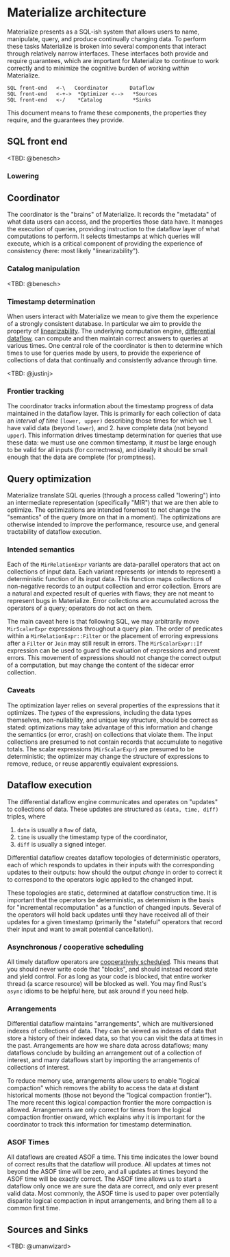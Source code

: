 
# Materialize architecture

Materialize presents as a SQL-ish system that allows users to name, manipulate, query, and produce continually changing data.
To perform these tasks Materialize is broken into several components that interact through relatively narrow interfaces.
These interfaces both provide and require guarantees, which are important for Materialize to continue to work correctly and to minimize the cognitive burden of working *within* Materialize.

```
SQL front-end   <-\   Coordinator       Dataflow
SQL front-end   <-+->  *Optimizer <-->   *Sources
SQL front-end   <-/    *Catalog          *Sinks
```

This document means to frame these components, the properties they require, and the guarantees they provide.

## SQL front end

<TBD: @benesch>

### Lowering

## Coordinator

The coordinator is the "brains" of Materialize.
It records the "metadata" of what data users can access, and the properties those data have.
It manages the execution of queries, providing instruction to the dataflow layer of what computations to perform.
It selects timestamps at which queries will execute, which is a critical component of providing the experience of consistency (here: most likely "linearizability").

### Catalog manipulation

<TBD: @benesch>

### Timestamp determination

When users interact with Materialize we mean to give them the experience of a strongly consistent database.
In particular we aim to provide the property of [linearizability](https://en.wikipedia.org/wiki/Linearizability).
The underlying computation engine, [differential dataflow](https://github.com/TimelyDataflow/differential-dataflow), can compute and then maintain correct answers to queries at various times.
One central role of the coordinator is then to determine which times to use for queries made by users, to provide the experience of collections of data that continually and consistently advance through time.

<TBD: @justinj>

### Frontier tracking

The coordinator tracks information about the timestamp progress of data maintained in the dataflow layer.
This is primarily for each collection of data an *interval of time* `[lower, upper)` describing those times for which we 1. have valid data (beyond `lower`), and 2. have complete data (not beyond `upper`).
This information drives timestamp determination for queries that use these data: we must use one common timestamp, it *must* be large enough to be valid for all inputs (for correctness), and ideally it should be small enough that the data are complete (for promptness).

## Query optimization

Materialize translate SQL queries (through a process called "lowering") into an intermediate representation (specifically "MIR") that we are then able to optimize.
The optimizations are intended foremost to not change the "semantics" of the query (more on that in a moment).
The optimizations are otherwise intended to improve the performance, resource use, and general tractability of dataflow execution.

### Intended semantics

Each of the `MirRelationExpr` variants are data-parallel operators that act on collections of input data.
Each variant represents (or intends to represent) a deterministic function of its input data.
This function maps collections of non-negative records to an output collection and error collection.
Errors are a natural and expected result of queries with flaws; they are not meant to represent bugs in Materialize.
Error collections are accumulated across the operators of a query; operators do not act on them.

The main caveat here is that following SQL, we may arbitrarily move `MirScalarExpr` expressions throughout a query plan.
The order of predicates within a `MirRelationExpr::Filter` or the placement of erroring expressions after a `Filter` or `Join` may still result in errors.
The `MirScalarExpr::If` expression can be used to guard the evaluation of expressions and prevent errors.
This movement of expressions should not change the correct output of a computation, but may change the content of the sidecar error collection.

### Caveats

The optimization layer relies on several properties of the expressions that it optimizes.
The *types* of the expressions, including the data types themselves, non-nullability, and unique key structure, should be correct as stated: optimizations may take advantage of this information and change the semantics (or error, crash) on collections that violate them.
The input collections are presumed to not contain records that accumulate to negative totals.
The scalar expressions (`MirScalarExpr`) are presumed to be deterministic; the optimizer may change the structure of expressions to remove, reduce, or reuse apparently equivalent expressions.

## Dataflow execution

The differential dataflow engine communicates and operates on "updates" to collections of data.
These updates are structured as `(data, time, diff)` triples, where

1. `data` is usually a `Row` of data,
2. `time` is usually the timestamp type of the coordinator,
3. `diff` is usually a signed integer.

Differential dataflow creates dataflow topologies of deterministic operators, each of which responds to updates in their inputs with the corresponding updates to their outputs: how should the output *change* in order to correct it to correspond to the operators logic applied to the changed input.

These topologies are static, determined at dataflow construction time.
It is important that the operators be deterministic, as determinism is the basis for "incremental recomputation" as a function of changed inputs.
Several of the operators will hold back updates until they have received all of their updates for a given timestamp (primarily the "stateful" operators that record their input and want to await potential cancellation).

### Asynchronous / cooperative scheduling

All timely dataflow operators are [cooperatively scheduled](https://en.wikipedia.org/wiki/Cooperative_multitasking).
This means that you should never write code that "blocks", and should instead record state and yield control.
For as long as your code is blocked, that entire worker thread (a scarce resource) will be blocked as well.
You may find Rust's `async` idioms to be helpful here, but ask around if you need help.

### Arrangements

Differential dataflow maintains "arrangements", which are multiversioned indexes of collections of data.
They can be viewed as indexes of data that store a history of their indexed data, so that you can visit the data at times in the past.
Arrangements are how we share data across dataflows; many dataflows conclude by building an arrangement out of a collection of interest, and many dataflows start by importing the arrangements of collections of interest.

To reduce memory use, arrangements allow users to enable "logical compaction" which removes the ability to access the data at distant historical moments (those not beyond the "logical compaction frontier").
The more recent this logical compaction frontier the more compaction is allowed.
Arrangements are only correct for times from the logical compaction frontier onward, which explains why it is important for the coordinator to track this information for timestamp determination.

### ASOF Times

All dataflows are created ASOF a time.
This time indicates the lower bound of correct results that the dataflow will produce.
All updates at times not beyond the ASOF time will be zero, and all updates at times beyond the ASOF time will be exactly correct.
The ASOF time allows us to start a dataflow only once we are sure the data are correct, and only ever present valid data.
Most commonly, the ASOF time is used to paper over potentially disparite logical compaction in input arrangements, and bring them all to a common first time.

## Sources and Sinks

<TBD: @umanwizard>